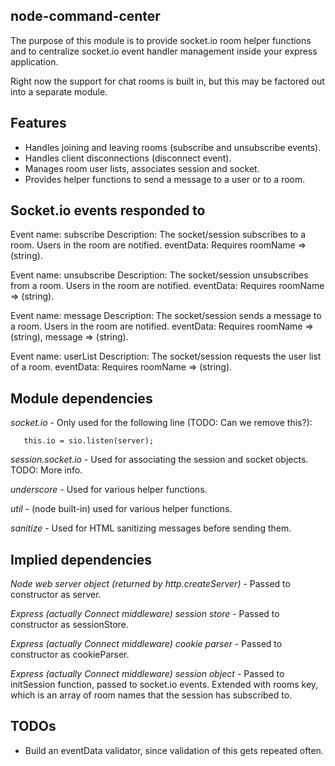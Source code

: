 node-command-center
----
The purpose of this module is to provide socket.io room helper functions and
to centralize socket.io event handler management inside your express application.

Right now the support for chat rooms is built in, but this may be factored
out into a separate module.

Features
----
* Handles joining and leaving rooms (subscribe and unsubscribe events).
* Handles client disconnections (disconnect event).
* Manages room user lists, associates session and socket.
* Provides helper functions to send a message to a user or to a room.

Socket.io events responded to
----
Event name:  subscribe
Description: The socket/session subscribes to a room. Users in the room are notified.
eventData:   Requires roomName => (string).

Event name:  unsubscribe
Description: The socket/session unsubscribes from a room. Users in the room are notified.
eventData:   Requires roomName => (string).

Event name:  message
Description: The socket/session sends a message to a room. Users in the room are notified.
eventData:   Requires roomName => (string), message => (string).

Event name:  userList
Description: The socket/session requests the user list of a room.
eventData:   Requires roomName => (string).

Module dependencies
----
*socket.io*         - Only used for the following line (TODO: Can we remove this?):

```
   this.io = sio.listen(server);
```

*session.socket.io* -
    Used for associating the session and socket objects. TODO: More info.

*underscore* -
    Used for various helper functions.

*util* -
    (node built-in) used for various helper functions.

*sanitize* -
    Used for HTML sanitizing messages before sending them.

Implied dependencies
----
*Node web server object (returned by http.createServer)* -
   Passed to constructor as server.

*Express (actually Connect middleware) session store* -
   Passed to constructor as sessionStore.

*Express (actually Connect middleware) cookie parser* -
   Passed to constructor as cookieParser.

*Express (actually Connect middleware) session object* -
   Passed to initSession function, passed to socket.io events.
   Extended with rooms key, which is an array of room names that the session
   has subscribed to.

TODOs
----
* Build an eventData validator, since validation of this gets repeated often.
